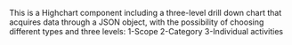 This is a Highchart component including a three-level drill down chart
        that acquires data through a JSON object, with the possibility of
        choosing different types and three levels: 
        1-Scope 
        2-Category
        3-Individual activities
